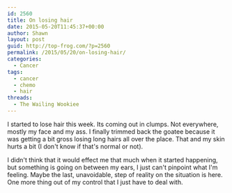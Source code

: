 ```yaml
---
id: 2560
title: On losing hair
date: 2015-05-20T11:45:37+00:00
author: Shawn
layout: post
guid: http://top-frog.com/?p=2560
permalink: /2015/05/20/on-losing-hair/
categories:
  - Cancer
tags:
  - cancer
  - chemo
  - hair
threads:
  - The Wailing Wookiee
---
```

I started to lose hair this week. Its coming out in clumps. Not everywhere, mostly my face and my ass. I finally trimmed back the goatee because it was getting a bit gross losing long hairs all over the place. That and my skin hurts a bit (I don't know if that's normal or not).

I didn't think that it would effect me that much when it started happening, but something is going on between my ears, I just can't pinpoint what I'm feeling. Maybe the last, unavoidable, step of reality on the situation is here. One more thing out of my control that I just have to deal with.